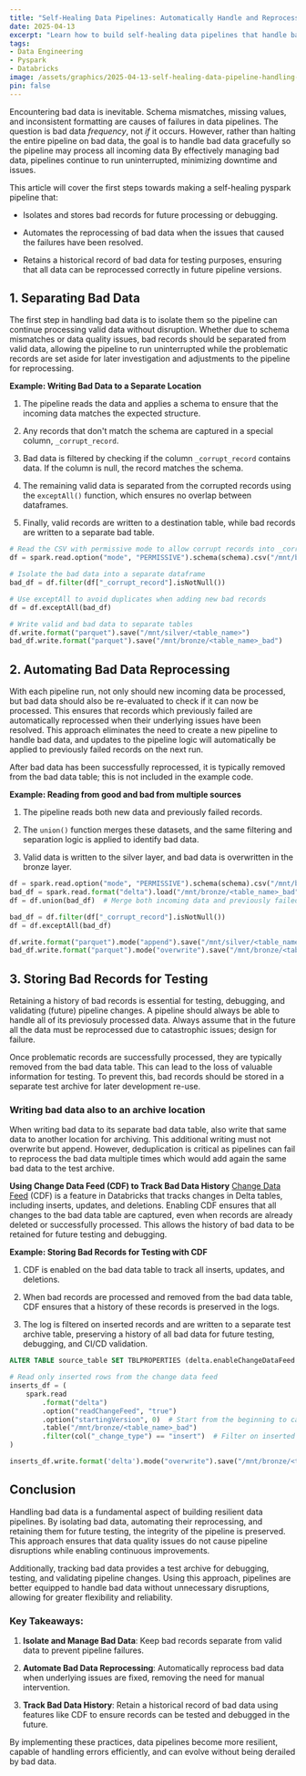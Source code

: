 ```yaml
---
title: "Self-Healing Data Pipelines: Automatically Handle and Reprocess Bad Data"
date: 2025-04-13
excerpt: "Learn how to build self-healing data pipelines that handle bad data, automate reprocessing, and retain history for debugging, testing, and reliability."
tags:
- Data Engineering
- Pyspark
- Databricks
image: /assets/graphics/2025-04-13-self-healing-data-pipeline-handling-bad-data/thumbnail-self-healing-bad-data.png
pin: false
---
```

Encountering bad data is inevitable. Schema mismatches, missing values, and inconsistent formatting are causes of failures in data pipelines. The question is bad data *frequency*, not *if* it occurs. However, rather than halting the entire pipeline on bad data, the goal is to handle bad data gracefully so the pipeline may process all incoming data By effectively managing bad data, pipelines continue to run uninterrupted, minimizing downtime and issues.

This article will cover the first steps towards making a self-healing pyspark pipeline that:
- Isolates and stores bad records for future processing or debugging.

- Automates the reprocessing of bad data when the issues that caused the failures have been resolved.

- Retains a historical record of bad data for testing purposes, ensuring that all data can be reprocessed correctly in future pipeline versions.

## 1. Separating Bad Data
The first step in handling bad data is to isolate them so the pipeline can continue processing valid data without disruption. Whether due to schema mismatches or data quality issues, bad records should be separated from valid data, allowing the pipeline to run uninterrupted while the problematic records are set aside for later investigation and adjustments to the pipeline for reprocessing.

**Example: Writing Bad Data to a Separate Location**
1. The pipeline reads the data and applies a schema to ensure that the incoming data matches the expected structure.

2. Any records that don't match the schema are captured in a special column, `_corrupt_record`.

3. Bad data is filtered by checking if the column `_corrupt_record` contains data. If the column is null, the record matches the schema.

4. The remaining valid data is separated from the corrupted records using the `exceptAll()` function, which ensures no overlap between dataframes.

5. Finally, valid records are written to a destination table, while bad records are written to a separate bad table.

```python
# Read the CSV with permissive mode to allow corrupt records into _corrupt_record
df = spark.read.option("mode", "PERMISSIVE").schema(schema).csv("/mnt/bronze/data_source/csv_file.csv")

# Isolate the bad data into a separate dataframe
bad_df = df.filter(df["_corrupt_record"].isNotNull())

# Use exceptAll to avoid duplicates when adding new bad records
df = df.exceptAll(bad_df)

# Write valid and bad data to separate tables
df.write.format("parquet").save("/mnt/silver/<table_name>")
bad_df.write.format("parquet").save("/mnt/bronze/<table_name>_bad")
```

## 2. Automating Bad Data Reprocessing
With each pipeline run, not only should new incoming data be processed, but bad data should also be re-evaluated to check if it can now be processed. This ensures that records which previously failed are automatically reprocessed when their underlying issues have been resolved. This approach eliminates the need to create a new pipeline to handle bad data, and updates to the pipeline logic will automatically be applied to previously failed records on the next run.

After bad data has been successfully reprocessed, it is typically removed from the bad data table; this is not included in the example code.

**Example: Reading from good and bad from multiple sources**
1. The pipeline reads both new data and previously failed records.

2. The `union()` function merges these datasets, and the same filtering and separation logic is applied to identify bad data.

3. Valid data is written to the silver layer, and bad data is overwritten in the bronze layer.

```python
df = spark.read.option("mode", "PERMISSIVE").schema(schema).csv("/mnt/bronze/data_source/csv_file.csv")
bad_df = spark.read.format("delta").load("/mnt/bronze/<table_name>_bad")  # Process _corrupt_record column for consistency
df = df.union(bad_df)  # Merge both incoming data and previously failed data

bad_df = df.filter(df["_corrupt_record"].isNotNull())
df = df.exceptAll(bad_df)

df.write.format("parquet").mode("append").save("/mnt/silver/<table_name>")           # Append valid data to the silver layer
bad_df.write.format("parquet").mode("overwrite").save("/mnt/bronze/<table_name>_bad") # Overwrite bad data in the bronze layer
```

## 3. Storing Bad Records for Testing
Retaining a history of bad records is essential for testing, debugging, and validating (future) pipeline changes. A pipeline should always be able to handle all of its previosuly processed data. Always assume that in the future all the data must be reprocessed due to catastrophic issues; design for failure.

Once problematic records are successfully processed, they are typically removed from the bad data table. This can lead to the loss of valuable information for testing. To prevent this, bad records should be stored in a separate test archive for later development re-use.

### Writing bad data also to an archive location
When writing bad data to its separate bad data table, also write that same data to another location for archiving. This additional writing must not overwrite but append. However, deduplication is critical as pipelines can fail to reprocess the bad data multiple times which would add again the same bad data to the test archive.

**Using Change Data Feed (CDF) to Track Bad Data History**
[Change Data Feed](https://docs.databricks.com/aws/en/delta/delta-change-data-feed) (CDF) is a feature in Databricks that tracks changes in Delta tables, including inserts, updates, and deletions. Enabling CDF ensures that all changes to the bad data table are captured, even when records are already deleted or successfully processed. This allows the history of bad data to be retained for future testing and debugging.

**Example: Storing Bad Records for Testing with CDF**
1. CDF is enabled on the bad data table to track all inserts, updates, and deletions.

2. When bad records are processed and removed from the bad data table, CDF ensures that a history of these records is preserved in the logs.

3. The log is filtered on inserted records and are written to a separate test archive table, preserving a history of all bad data for future testing, debugging, and CI/CD validation.

```sql
ALTER TABLE source_table SET TBLPROPERTIES (delta.enableChangeDataFeed = true)
```

```python
# Read only inserted rows from the change data feed
inserts_df = (
    spark.read
        .format("delta")
        .option("readChangeFeed", "true")
        .option("startingVersion", 0)  # Start from the beginning to capture all inserts or track version yourself
        .table("/mnt/bronze/<table_name>_bad")
        .filter(col("_change_type") == "insert")  # Filter on inserted records
)

inserts_df.write.format('delta').mode("overwrite").save("/mnt/bronze/<table_name>_test")
```

## Conclusion
Handling bad data is a fundamental aspect of building resilient data pipelines. By isolating bad data, automating their reprocessing, and retaining them for future testing, the integrity of the pipeline is preserved. This approach ensures that data quality issues do not cause pipeline disruptions while enabling continuous improvements.

Additionally, tracking bad data provides a test archive for debugging, testing, and validating pipeline changes. Using this approach, pipelines are better equipped to handle bad data without unnecessary disruptions, allowing for greater flexibility and reliability.

### Key Takeaways:
1. **Isolate and Manage Bad Data**: Keep bad records separate from valid data to prevent pipeline failures.

2. **Automate Bad Data Reprocessing**: Automatically reprocess bad data when underlying issues are fixed, removing the need for manual intervention.

3. **Track Bad Data History**: Retain a historical record of bad data using features like CDF to ensure records can be tested and debugged in the future.

By implementing these practices, data pipelines become more resilient, capable of handling errors efficiently, and can evolve without being derailed by bad data.
